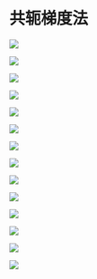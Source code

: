 # 

# 共轭梯度法


![](https://img-blog.csdnimg.cn/20201128145208318.jpg " ")

![](https://img-blog.csdnimg.cn/2020112814522440.jpg " ")

![](https://img-blog.csdnimg.cn/20201128145240994.jpg " ")

![](https://img-blog.csdnimg.cn/20201128144652210.jpg " ")

![](https://img-blog.csdnimg.cn/20201128144652209.jpg " ")

![](https://img-blog.csdnimg.cn/20201128144652460.jpg " ")

![](https://img-blog.csdnimg.cn/2020112814465351.jpg " ")

![](https://img-blog.csdnimg.cn/20201128144653105.jpg " ")

![](https://img-blog.csdnimg.cn/2020112814465139.jpg " ")

![](https://img-blog.csdnimg.cn/2020112814465115.jpg " ")

![](https://img-blog.csdnimg.cn/20201128144650919.jpg " ")

![](https://img-blog.csdnimg.cn/2020112814465133.jpg " ")

![](https://img-blog.csdnimg.cn/20201128144651147.jpg " ")

![](https://img-blog.csdnimg.cn/20201128144651906.jpg " ")


